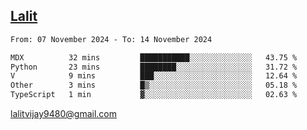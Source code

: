 ## [Lalit](https://lalit.sh)

<!--START_SECTION:waka-->

```txt
From: 07 November 2024 - To: 14 November 2024

MDX          32 mins         ███████████░░░░░░░░░░░░░░   43.75 %
Python       23 mins         ████████░░░░░░░░░░░░░░░░░   31.72 %
V            9 mins          ███░░░░░░░░░░░░░░░░░░░░░░   12.64 %
Other        3 mins          █▒░░░░░░░░░░░░░░░░░░░░░░░   05.18 %
TypeScript   1 min           ▓░░░░░░░░░░░░░░░░░░░░░░░░   02.63 %
```

<!--END_SECTION:waka-->

lalitvijay9480@gmail.com
